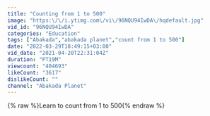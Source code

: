 ```yaml
---
title: "Counting from 1 to 500"
image: "https:\/\/i.ytimg.com\/vi\/96NQU94IwDA\/hqdefault.jpg"
vid_id: "96NQU94IwDA"
categories: "Education"
tags: ["Abakada","abakada planet","count from 1 to 500"]
date: "2022-03-29T18:49:15+03:00"
vid_date: "2021-04-20T22:31:04Z"
duration: "PT19M"
viewcount: "404693"
likeCount: "3617"
dislikeCount: ""
channel: "Abakada Planet"
---
```

{% raw %}Learn to count from 1 to 500{% endraw %}
